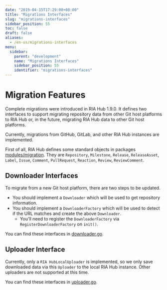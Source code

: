 ```yaml
---
date: "2019-04-15T17:29:00+08:00"
title: "Migrations Interfaces"
slug: "migrations-interfaces"
sidebar_position: 55
toc: false
draft: false
aliases:
  - /en-us/migrations-interfaces
menu:
  sidebar:
    parent: "development"
    name: "Migrations Interfaces"
    sidebar_position: 55
    identifier: "migrations-interfaces"
---
```


# Migration Features

Complete migrations were introduced in RIA Hub 1.9.0. It defines two interfaces to support migrating
repository data from other Git host platforms to RIA Hub or, in the future, migrating RIA Hub data to other Git host platforms.

Currently, migrations from GitHub, GitLab, and other RIA Hub instances are implemented.

First of all, RIA Hub defines some standard objects in packages [modules/migration](https://github.com/go-gitea/gitea/tree/main/modules/migration).
They are `Repository`, `Milestone`, `Release`, `ReleaseAsset`, `Label`, `Issue`, `Comment`, `PullRequest`, `Reaction`, `Review`, `ReviewComment`.

## Downloader Interfaces

To migrate from a new Git host platform, there are two steps to be updated.

- You should implement a `Downloader` which will be used to get repository information.
- You should implement a `DownloaderFactory` which will be used to detect if the URL matches and create the above `Downloader`.
  - You'll need to register the `DownloaderFactory` via `RegisterDownloaderFactory` on `init()`.

You can find these interfaces in [downloader.go](https://github.com/go-gitea/gitea/blob/main/modules/migration/downloader.go).

## Uploader Interface

Currently, only a `RIA HubLocalUploader` is implemented, so we only save downloaded
data via this `Uploader` to the local RIA Hub instance. Other uploaders are not supported at this time.

You can find these interfaces in [uploader.go](https://github.com/go-gitea/gitea/blob/main/modules/migration/uploader.go).

